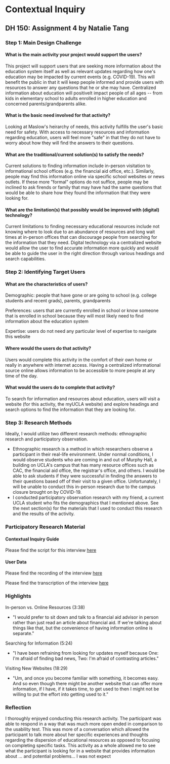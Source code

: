# Contextual Inquiry 
## DH 150: Assignment 4 by Natalie Tang
### Step 1: Main Design Challenge

#### What is the main activity your project would support the users?
 This project will support users that are seeking more information about the education system itself as well as relevant updates regarding how one's education may be impacted by current events (e.g. COVID-19). This will benefit the public in that it will keep people informed and provide users with resources to answer any questions that he or she may have. Centralized information about education will positivelt impact people of all ages -- from kids in elementary school to adults enrolled in higher education and concerned parents/grandparents alike.  
  
#### What is the basic need involved for that activity?
 Looking at Maslow's heirarchy of needs, this activity fulfills the user's basic need for safety. With access to necessary resources and information regarding education, users will feel more "safe" in that they do not have to worry about how they will find the answers to their questions.  

#### What are the traditional/current solution(s) to satisfy the needs?
Current solutions to finding information include in-person visitation to informational school offices (e.g. the financial aid office, etc.). Similarly, people may find this information online via specific school websites or news outlets. If these more "formal" options do not suffice, people may be inclined to ask firends or family that may have had the same questions that would be able to share how they found the information that they were looking for. 

#### What are the limitation(s) that possibly would be improved with (digital) technology?
Current limitations to finding necessary educational resources include not knowing where to look due to an abundance of resources and long wait times at in-person offices that can discourage people from searching for the information that they need. Digital technology via a centralized website would allow the user to find accurate information more quickly and would be able to guide the user in the right direction through various headings and search capabilities. 

### Step 2: Identifying Target Users

#### What are the characteristics of users? 
Demographic: people that have gone or are going to school (e.g. college students and recent grads), parents, grandparents

Preferences: users that are currently enrolled in school or know someone that is enrolled in school because they will most likely need to find information about the education system

Expertise: users do not need any particular level of expertise to navigate this website 

#### Where would the users do that activity?
Users would complete this activity in the comfort of their own home or really in anywhere with internet access. Having a centralized informational source online allows information to be accessible to more people at any time of the day.

#### What would the users do to complete that activity?
To search for information and resources about education, users will visit a website (for this activity, the myUCLA website) and explore headings and search options to find the information that they are looking for. 

### Step 3: Research Methods
Ideally, I would utilize two different research methods: ethnographic research and participatory observation.
 - Ethnographic research is a method in which researchers observe a participant in their real-life environment. Under normal conditions, I would observe students who are coming in and out of Murphy Hall, a building on UCLA's campus that has many resource offices such as CAC, the financial aid office, the registrar's office, and others. I would be able to ask students if they were successful in finding the answers to their questions based off of their visit to a given office. Unfortunately, I will be unable to conduct this in-person research due to the campus closure brought on by COVID-19.
 - I conducted participatory observation research with my friend, a current UCLA student who fits the demographics that I mentioned above. See the next section(s) for the materials that I used to conduct this research and the results of the activity. 

### Participatory Research Material
#### Contextual Inquiry Guide
Please find the script for this interview [here](https://docs.google.com/document/d/1YRJohHseAa8QQ-Pw_Vc0TBuxkdPGKAaKwEquH2scRiQ/edit?usp=sharing)

#### User Data
Please find the recording of the interview [here](link)

Please find the transcription of the interview [here](https://docs.google.com/document/d/1hTsdBY1TUajKwfz05x6HQcLGp-yqjv5D-NzBJeh06xc/edit?usp=sharing)

### Highlights
In-person vs. Online Resources (3:38)
- "I would prefer to sit down and talk to a financial aid advisor in person rather than just read an article about financial aid. If we're talking about things like that, but the convenience of having information online is separate."

Searching for Information (5:24)
- "I have been refraining from looking for updates myself because One: I'm afraid of finding bad news, Two: I'm afraid of contrasting articles."

Visiting New Websites (18:29)
- "Um, and once you become familiar with something, it becomes easy. And so even though there might be another website that can offer more information, if I have, if it takes time, to get used to then I might not be willing to put the effort into getting used to it."

### Reflection
I thoroughly enjoyed conducting this research activity. The participant was able to respond in a way that was much more open ended in comparison to the usability test. This was more of a conversation which allowed the participant to talk more about her specific experiences and thoughts regarding the dispersion of educational resources as opposed to focusing on completing specific tasks. This activity as a whole allowed me to see what the participant is looking for in a website that provides information about ... and potential problems... I was not expect
